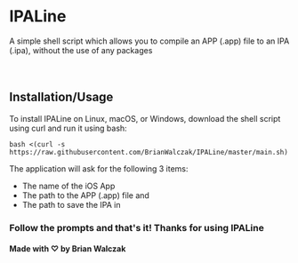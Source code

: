 # IPALine
A simple shell script which allows you to compile an APP (.app) file to an IPA (.ipa), without the use of any packages
<br><br><br>

## Installation/Usage

To install IPALine on Linux, macOS, or Windows, download the shell script using curl and run it using bash:

```
bash <(curl -s https://raw.githubusercontent.com/BrianWalczak/IPALine/master/main.sh)
```

The application will ask for the following 3 items:
- The name of the iOS App
- The path to the APP (.app) file
and
- The path to save the IPA in

### Follow the prompts and that's it! Thanks for using IPALine

#### Made with ♡ by Brian Walczak
